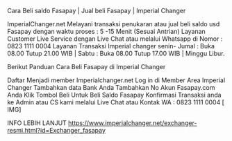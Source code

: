 Cara Beli saldo Fasapay | Jual beli Fasapay | Imperial Changer 

ImperialChanger.net Melayani transaksi penukaran atau jual beli saldo usd Fasapay dengan waktu proses : 5 -15 Menit (Sesuai Antrian) Layanan Customer Live Service dengan Live Chat atau melalui Whatsapp di Nomor : 0823 1111 0004 Layanan Transaksi Imperial changer senin- Jumal : Buka 08.00 Tutup 21.00 WIB | Sabtu : Buka 08.00 Tutup 17.00 WIB | Minggu Libur.

Berikut Panduan Cara Beli Fasapay di Imperial Changer

Daftar Menjadi member Imperialchanger.net
Log in di Member Area Imperial Changer
Tambahkan data Bank Anda
Tambahkan No Akun Fasapay.com Anda
Klik Tombol Beli Untuk Beli Saldo Fasapay
Konfirmasi Transaksi anda ke Admin atau CS kami melalui Live Chat atau Kontak WA : 0823 1111 0004
[​IMG]

INFO LEBIH LANJUT 
https://www.imperialchanger.net/exchanger-resmi.html?id=Exchanger_fasapay
